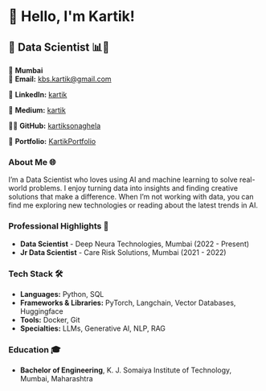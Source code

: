 # 👋 Hello, I'm Kartik!

## 🤖 Data Scientist 📊🧠

📍 **Mumbai**  
📧 **Email:** [kbs.kartik@gmail.com](mailto:kbs.kartik@gmail.com)  

🔗 **LinkedIn:** [kartik](https://www.linkedin.com/in/kartik-sonaghela-6a4608169/)  

📝 **Medium:** [kartik](https://medium.com/@kbs.kartik)
 
👨‍💻 **GitHub:** [kartiksonaghela](https://github.com/kartiksonaghela)

💼 **Portfolio:** [KartikPortfolio](https://kartiksonaghela.github.io/kartik.io/)


### About Me 🌐
I’m a Data Scientist who loves using AI and machine learning to solve real-world problems. I enjoy turning data into insights and finding creative solutions that make a difference. When I’m not working with data, you can find me exploring new technologies or reading about the latest trends in AI.

### Professional Highlights 🌟
- **Data Scientist** - Deep Neura Technologies, Mumbai (2022 - Present)
- **Jr Data Scientist** - Care Risk Solutions, Mumbai (2021 - 2022)

### Tech Stack 🛠️
- **Languages:** Python, SQL
- **Frameworks & Libraries:** PyTorch, Langchain, Vector Databases, Huggingface
- **Tools:** Docker, Git
- **Specialties:** LLMs, Generative AI, NLP, RAG

### Education 🎓
- **Bachelor of Engineering**, K. J. Somaiya Institute of Technology, Mumbai, Maharashtra
